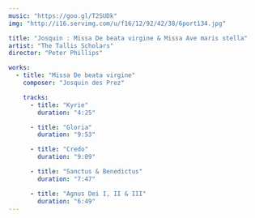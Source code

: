 ```yaml
---
music: "https://goo.gl/T2SUDk"
img: "http://i16.servimg.com/u/f16/12/92/42/38/6port134.jpg"

title: "Josquin : Missa De beata virgine & Missa Ave maris stella"
artist: "The Tallis Scholars"
director: "Peter Phillips"

works:
  - title: "Missa De beata virgine"
    composer: "Josquin des Prez"

    tracks:
      - title: "Kyrie"
        duration: "4:25"

      - title: "Gloria"
        duration: "9:53"

      - title: "Credo"
        duration: "9:09"

      - title: "Sanctus & Benedictus"
        duration: "7:47"

      - title: "Agnus Dei I, II & III"
        duration: "6:49"
---
```


